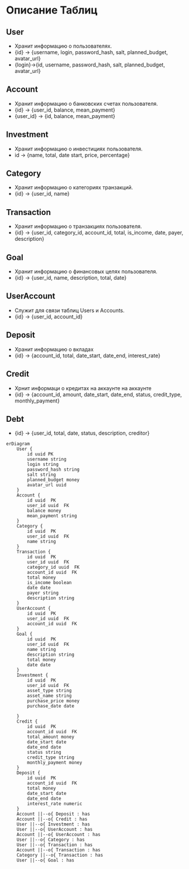 # Описание Таблиц
## User
- Хранит информацию о пользователях.
- {id} -> {username, login, password_hash, salt, planned_budget, avatar_url}
- {login}->{id, username, password_hash, salt, planned_budget, avatar_url}
## Account
- Хранит информацию о банковских счетах пользователя.
- {id} -> {user_id, balance, mean_payment}
- {user_id} -> {id, balance, mean_payment}
## Investment
- Хранит информацию о инвестициях пользователя.
- id -> {name, total, date start, price, percentage}
## Category
- Хранит информацию о категориях транзакций.
- {id} -> {user_id, name}
## Transaction
- Хранит информацию о транзакциях пользователя.
- {id} -> {user_id, category_id, account_id, total, is_income, date, payer, description}
## Goal
- Хранит информацию о финансовых целях пользователя.
- {id} -> {user_id, name, description, total, date}
## UserAccount
- Служит для связи таблиц Users и Accounts.
- {id} -> {user_id, account_id}
## Deposit
- Хранит информацию о вкладах
- {id} -> {account_id, total, date_start, date_end, interest_rate}
## Credit
- Хрнит информаци о кредитах на аккаунте на аккаунте
- {id} -> {account_id, amount, date_start, date_end, status, credit_type, monthly_payment}
## Debt
- {id} -> {user_id, total, date, status, description, creditor}




```mermaid
erDiagram
    User {
        id uuid PK
        username string 
        login string 
        password_hash string 
        salt string 
        planned_budget money 
        avatar_url uuid
    }
    Account {
        id uuid  PK
        user_id uuid  FK
        balance money 
        mean_payment string
    }
    Category {
        id uuid  PK
        user_id uuid  FK
        name string 
    }
    Transaction {
        id uuid  PK
        user_id uuid  FK
        category_id uuid  FK
        account_id uuid  FK
        total money 
        is_income boolean 
        date date
        payer string 
        description string 
    }
    UserAccount {
        id uuid  PK
        user_id uuid  FK
        account_id uuid  FK
    }
    Goal {
        id uuid  PK
        user_id uuid  FK
        name string 
        description string 
        total money 
        date date
    }
    Investment {
        id uuid  PK
        user_id uuid  FK
        asset_type string
        asset_name string
        purchase_price money 
        purchase_date date

    }
    Credit {
        id uuid  PK
        account_id uuid  FK
        total_amount money 
        date_start date 
        date_end date 
        status string
        credit_type string 
        monthly_payment money
    }
    Deposit {
        id uuid  PK
        account_id uuid  FK
        total money 
        date_start date 
        date_end date 
        interest_rate numeric 
    }
    Account ||--o{ Deposit : has
    Account ||--o{ Credit : has
    User ||--o{ Investment : has
    User ||--o{ UserAccount : has
    Account ||--o{ UserAccount : has
    User ||--o{ Category : has
    User ||--o{ Transaction : has
    Account ||--o{ Transaction : has
    Category ||--o{ Transaction : has
    User ||--o{ Goal : has
    
```
